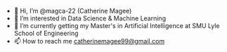 - 👋 Hi, I’m @magca-22 (Catherine Magee)
- 👀 I’m interested in Data Science & Machine Learning
- 🌱 I’m currently getting my Master's in Artificial Intelligence at SMU Lyle School of Engineering 
- 📫 How to reach me catherinemagee99@gmail.com


